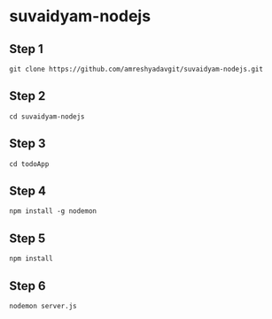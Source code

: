 # suvaidyam-nodejs
## Step 1
`git clone https://github.com/amreshyadavgit/suvaidyam-nodejs.git`

## Step 2
`cd suvaidyam-nodejs`

## Step 3
`cd todoApp`

## Step 4
`npm install -g nodemon`
 
## Step 5 
`npm install`

## Step 6
`nodemon server.js`
